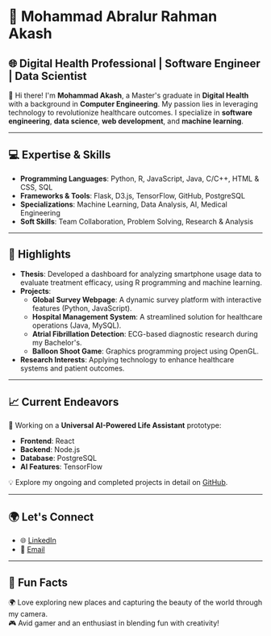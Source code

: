 # 🚀 Mohammad Abralur Rahman Akash

## 🌐 Digital Health Professional | Software Engineer | Data Scientist

👋 Hi there! I'm **Mohammad Akash**, a Master's graduate in **Digital Health** with a background in **Computer Engineering**. My passion lies in leveraging technology to revolutionize healthcare outcomes. I specialize in **software engineering**, **data science**, **web development**, and **machine learning**.

---

## 💻 Expertise & Skills
- **Programming Languages**: Python, R, JavaScript, Java, C/C++, HTML & CSS, SQL
- **Frameworks & Tools**: Flask, D3.js, TensorFlow, GitHub, PostgreSQL
- **Specializations**: Machine Learning, Data Analysis, AI, Medical Engineering
- **Soft Skills**: Team Collaboration, Problem Solving, Research & Analysis

---

## 🌟 Highlights
- **Thesis**: Developed a dashboard for analyzing smartphone usage data to evaluate treatment efficacy, using R programming and machine learning.
- **Projects**:
  - **Global Survey Webpage**: A dynamic survey platform with interactive features (Python, JavaScript).
  - **Hospital Management System**: A streamlined solution for healthcare operations (Java, MySQL).
  - **Atrial Fibrillation Detection**: ECG-based diagnostic research during my Bachelor's.
  - **Balloon Shoot Game**: Graphics programming project using OpenGL.
- **Research Interests**: Applying technology to enhance healthcare systems and patient outcomes.

---

## 📈 Current Endeavors
🔧 Working on a **Universal AI-Powered Life Assistant** prototype:
- **Frontend**: React
- **Backend**: Node.js
- **Database**: PostgreSQL
- **AI Features**: TensorFlow

💡 Explore my ongoing and completed projects in detail on [GitHub](https://github.com/abralurrahman).

---

## 🌍 Let's Connect
- 🌐 [LinkedIn](https://www.linkedin.com/in/abralur28/)
- 📧 [Email](mailto:abralur28@gmail.com)

---

## 🎯 Fun Facts
🌍 Love exploring new places and capturing the beauty of the world through my camera.  
🎮 Avid gamer and an enthusiast in blending fun with creativity!
